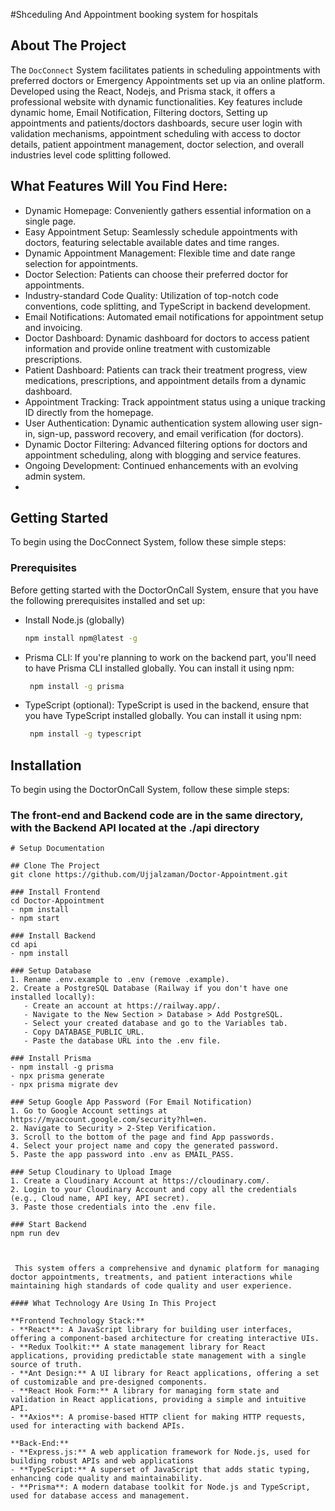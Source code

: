 #Shceduling And Appointment booking system for hospitals

## About The Project
The `DocConnect` System facilitates patients in scheduling appointments with preferred doctors or Emergency Appointments set up via an online platform.
Developed using the React, Nodejs, and Prisma stack, it offers a professional website with dynamic functionalities. Key features include dynamic home, Email Notification, Filtering doctors, Setting up appointments and patients/doctors dashboards, secure user login with validation mechanisms, appointment scheduling with access to doctor details, patient appointment management, doctor selection, and overall industries level code splitting followed.

## What Features Will You Find Here:
 - Dynamic Homepage: Conveniently gathers essential information on a single page.
 - Easy Appointment Setup: Seamlessly schedule appointments with doctors, featuring selectable available dates and time ranges.
 - Dynamic Appointment Management: Flexible time and date range selection for appointments.
 - Doctor Selection: Patients can choose their preferred doctor for appointments.
 - Industry-standard Code Quality: Utilization of top-notch code conventions, code splitting, and TypeScript in backend development.
 - Email Notifications: Automated email notifications for appointment setup and invoicing.
 - Doctor Dashboard: Dynamic dashboard for doctors to access patient information and provide online treatment with customizable prescriptions.
 - Patient Dashboard: Patients can track their treatment progress, view medications, prescriptions, and appointment details from a dynamic dashboard.
 - Appointment Tracking: Track appointment status using a unique tracking ID directly from the homepage.
 - User Authentication: Dynamic authentication system allowing user sign-in, sign-up, password recovery, and email verification (for doctors).
 - Dynamic Doctor Filtering: Advanced filtering options for doctors and appointment scheduling, along with blogging and service features.
 - Ongoing Development: Continued enhancements with an evolving admin system.
 - 
<!-- GETTING STARTED -->
## Getting Started
To begin using the DocConnect System, follow these simple steps:

### Prerequisites
Before getting started with the DoctorOnCall System, ensure that you have the following prerequisites installed and set up:
* Install Node.js (globally)
  ```sh
  npm install npm@latest -g
  ```
* Prisma CLI: If you're planning to work on the backend part, you'll need to have Prisma CLI installed globally. You can install it using npm:
  ```sh
   npm install -g prisma
  ```
* TypeScript (optional): TypeScript is used in the backend, ensure that you have TypeScript installed globally. You can install it using npm:
  ```sh
   npm install -g typescript
  ```

## Installation
To begin using the DoctorOnCall System, follow these simple steps:
### The front-end and Backend code are in the same directory, with the Backend API located at the ./api directory

```
# Setup Documentation

## Clone The Project
git clone https://github.com/Ujjalzaman/Doctor-Appointment.git

### Install Frontend
cd Doctor-Appointment
- npm install
- npm start

### Install Backend
cd api
- npm install

### Setup Database
1. Rename .env.example to .env (remove .example).
2. Create a PostgreSQL Database (Railway if you don't have one installed locally):
   - Create an account at https://railway.app/.
   - Navigate to the New Section > Database > Add PostgreSQL.
   - Select your created database and go to the Variables tab.
   - Copy DATABASE_PUBLIC_URL.
   - Paste the database URL into the .env file.

### Install Prisma
- npm install -g prisma
- npx prisma generate
- npx prisma migrate dev

### Setup Google App Password (For Email Notification)
1. Go to Google Account settings at https://myaccount.google.com/security?hl=en.
2. Navigate to Security > 2-Step Verification.
3. Scroll to the bottom of the page and find App passwords.
4. Select your project name and copy the generated password.
5. Paste the app password into .env as EMAIL_PASS.

### Setup Cloudinary to Upload Image
1. Create a Cloudinary Account at https://cloudinary.com/.
2. Login to your Cloudinary Account and copy all the credentials (e.g., Cloud name, API key, API secret).
3. Paste those credentials into the .env file.

### Start Backend
npm run dev



 This system offers a comprehensive and dynamic platform for managing doctor appointments, treatments, and patient interactions while maintaining high standards of code quality and user experience.

#### What Technology Are Using In This Project

**Frontend Technology Stack:** 
- **React**: A JavaScript library for building user interfaces, offering a component-based architecture for creating interactive UIs.
- **Redux Toolkit:** A state management library for React applications, providing predictable state management with a single source of truth.
- **Ant Design:** A UI library for React applications, offering a set of customizable and pre-designed components.
- **React Hook Form:** A library for managing form state and validation in React applications, providing a simple and intuitive API.
- **Axios**: A promise-based HTTP client for making HTTP requests, used for interacting with backend APIs.

**Back-End:** 
- **Express.js:** A web application framework for Node.js, used for building robust APIs and web applications
- **TypeScript:** A superset of JavaScript that adds static typing, enhancing code quality and maintainability.
- **Prisma**: A modern database toolkit for Node.js and TypeScript, used for database access and management.




